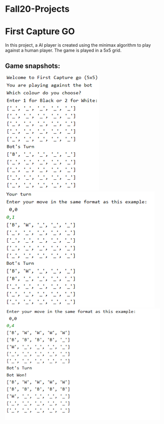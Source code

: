 # Fall20-Projects
# First Capture GO
In this project, a AI player is created using the minimax algorithm to play against a human player.
The game is played in a 5x5 grid.



## Game snapshots:
![alt text](https://github.com/siddharthshetty08/Fall20-Projects/blob/main/images/game_snapshot.PNG)
<br>
![alt text](https://github.com/siddharthshetty08/Fall20-Projects/blob/main/images/game_snapshot1.PNG)
![alt text](https://github.com/siddharthshetty08/Fall20-Projects/blob/main/images/game_snapshot3.PNG)
